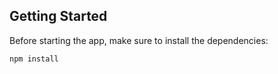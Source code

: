 ## Getting Started

Before starting the app, make sure to install the dependencies:

```bash
npm install
